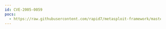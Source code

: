 ```yaml
---
id: CVE-2005-0059
pocs:
  - https://raw.githubusercontent.com/rapid7/metasploit-framework/master/modules/exploits/windows/dcerpc/ms05_017_msmq.rb
---
```

